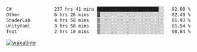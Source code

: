 <!--START_SECTION:waka-->

```txt
C#                237 hrs 41 mins ███████████████████████░░   92.00 %
Other             6 hrs 26 mins   ▓░░░░░░░░░░░░░░░░░░░░░░░░   02.49 %
ShaderLab         4 hrs 58 mins   ▒░░░░░░░░░░░░░░░░░░░░░░░░   01.93 %
UnityYaml         3 hrs 58 mins   ▒░░░░░░░░░░░░░░░░░░░░░░░░   01.54 %
Text              2 hrs 10 mins   ▒░░░░░░░░░░░░░░░░░░░░░░░░   00.84 %
```

<!--END_SECTION:waka-->
[![wakatime](https://wakatime.com/badge/user/6c2f442e-41b4-42e3-bc06-d5d8203ad1da.svg)](https://wakatime.com/@6c2f442e-41b4-42e3-bc06-d5d8203ad1da)
